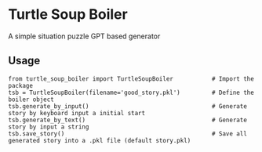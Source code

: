 # Turtle Soup Boiler
A simple situation puzzle GPT based generator

## Usage
  ```
  from turtle_soup_boiler import TurtleSoupBoiler           # Import the package
  tsb = TurtleSoupBoiler(filename='good_story.pkl')         # Define the boiler object
  tsb.generate_by_input()                                   # Generate story by keyboard input a initial start
  tsb.generate_by_text()                                    # Generate story by input a string 
  tsb.save_story()                                          # Save all generated story into a .pkl file (default story.pkl)
  ```
